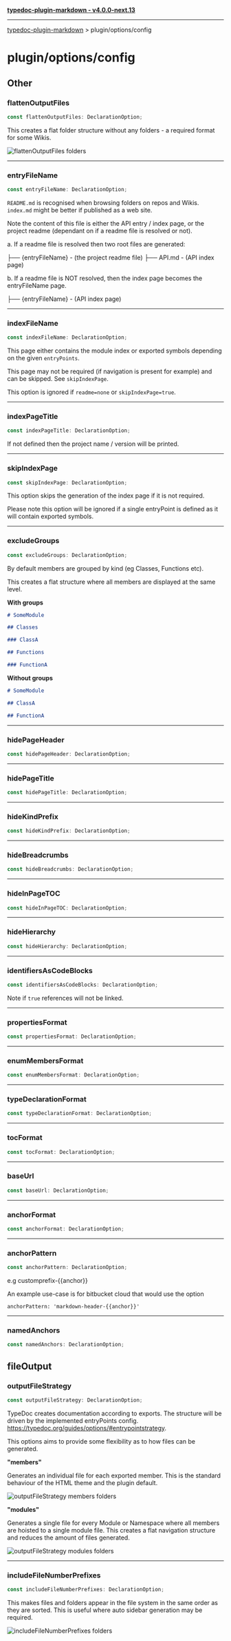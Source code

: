 [**typedoc-plugin-markdown - v4.0.0-next.13**](README.md)

---

[typedoc-plugin-markdown](README.md) > plugin/options/config

# plugin/options/config

## Other

### flattenOutputFiles

```ts
const flattenOutputFiles: DeclarationOption;
```

This creates a flat folder structure without any folders - a required format for some Wikis.

![flattenOutputFiles folders](../images/options/flattenOutputFiles.png)

---

### entryFileName

```ts
const entryFileName: DeclarationOption;
```

`README.md` is recognised when browsing folders on repos and Wikis. `index.md` might be better if published as a web site.

Note the content of this file is either the API entry / index page, or the project readme (dependant on if a readme file is resolved or not).

a. If a readme file is resolved then two root files are generated:

├── {entryFileName} - (the project readme file)
├── API.md - (API index page)

b. If a readme file is NOT resolved, then the index page becomes the entryFileName page.

├── {entryFileName} - (API index page)

---

### indexFileName

```ts
const indexFileName: DeclarationOption;
```

This page either contains the module index or exported symbols depending on the given `entryPoints`.

This page may not be required (if navigation is present for example) and can be skipped. See `skipIndexPage`.

This option is ignored if `readme=none` or `skipIndexPage=true`.

---

### indexPageTitle

```ts
const indexPageTitle: DeclarationOption;
```

If not defined then the project name / version will be printed.

---

### skipIndexPage

```ts
const skipIndexPage: DeclarationOption;
```

This option skips the generation of the index page if it is not required.

Please note this option will be ignored if a single entryPoint is defined as it will contain exported symbols.

---

### excludeGroups

```ts
const excludeGroups: DeclarationOption;
```

By default members are grouped by kind (eg Classes, Functions etc).

This creates a flat structure where all members are displayed at the same level.

**With groups**

```markdown
# SomeModule

## Classes

### ClassA

## Functions

### FunctionA
```

**Without groups**

```markdown
# SomeModule

## ClassA

## FunctionA
```

---

### hidePageHeader

```ts
const hidePageHeader: DeclarationOption;
```

---

### hidePageTitle

```ts
const hidePageTitle: DeclarationOption;
```

---

### hideKindPrefix

```ts
const hideKindPrefix: DeclarationOption;
```

---

### hideBreadcrumbs

```ts
const hideBreadcrumbs: DeclarationOption;
```

---

### hideInPageTOC

```ts
const hideInPageTOC: DeclarationOption;
```

---

### hideHierarchy

```ts
const hideHierarchy: DeclarationOption;
```

---

### identifiersAsCodeBlocks

```ts
const identifiersAsCodeBlocks: DeclarationOption;
```

Note if `true` references will not be linked.

---

### propertiesFormat

```ts
const propertiesFormat: DeclarationOption;
```

---

### enumMembersFormat

```ts
const enumMembersFormat: DeclarationOption;
```

---

### typeDeclarationFormat

```ts
const typeDeclarationFormat: DeclarationOption;
```

---

### tocFormat

```ts
const tocFormat: DeclarationOption;
```

---

### baseUrl

```ts
const baseUrl: DeclarationOption;
```

---

### anchorFormat

```ts
const anchorFormat: DeclarationOption;
```

---

### anchorPattern

```ts
const anchorPattern: DeclarationOption;
```

e.g customprefix-{{anchor}}

An example use-case is for bitbucket cloud that would use the option

```
anchorPattern: 'markdown-header-{{anchor}}'
```

---

### namedAnchors

```ts
const namedAnchors: DeclarationOption;
```

## fileOutput

### outputFileStrategy

```ts
const outputFileStrategy: DeclarationOption;
```

TypeDoc creates documentation according to exports. The structure will be driven by the implemented entryPoints config. https://typedoc.org/guides/options/#entrypointstrategy.

This options aims to provide some flexibility as to how files can be generated.

**"members"**

Generates an individual file for each exported member. This is the standard behaviour of the HTML theme and the plugin default.

![outputFileStrategy members folders](../images/options/outputFileStrategy-members.png)

**"modules"**

Generates a single file for every Module or Namespace where all members are hoisted to a single module file. This creates a flat navigation structure and reduces the amount of files generated.

![outputFileStrategy modules folders](../images/options/outputFileStrategy-modules.png)

---

### includeFileNumberPrefixes

```ts
const includeFileNumberPrefixes: DeclarationOption;
```

This makes files and folders appear in the file system in the same order as they are sorted. This is useful where auto sidebar generation may be required.

![includeFileNumberPrefixes folders](../images/options/includeFileNumberPrefixes.png)
